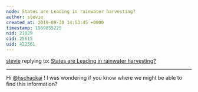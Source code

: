 ```yaml
---
node: States are Leading in rainwater harvesting?
author: stevie
created_at: 2019-09-30 14:53:45 +0000
timestamp: 1569855225
nid: 21029
cid: 25615
uid: 422561
---
```




[stevie](../profile/stevie) replying to: [States are Leading in rainwater harvesting?](../notes/bettythompson1/09-27-2019/states-are-leading-in-rainwater-harvesting)

----
Hi [@hschackai](/profile/hschackai) !  I was wondering if you know where we might be able to find this information? 